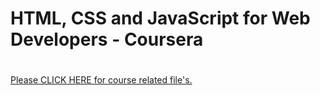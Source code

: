 ### <h1>HTML, CSS and JavaScript for Web Developers - Coursera<h1>
[Please CLICK HERE for course related file's.](https://github.com/TomSaju2001/Coursera-test/tree/gh-pages)

